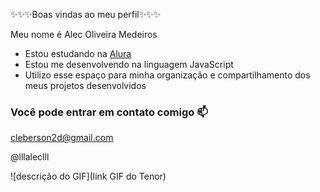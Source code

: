 ✨✨✨Boas vindas ao meu perfil✨✨✨

Meu nome é Alec Oliveira Medeiros 

- Estou estudando na [Alura](https://www.alura.com.br)
- Estou me desenvolvendo na linguagem JavaScript
- Utilizo esse espaço para minha organização e compartilhamento dos meus projetos desenvolvidos

### Você pode entrar em contato comigo 📫 

cleberson2d@gmail.com

@lllaleclll

![descrição do GIF](link GIF do Tenor)

